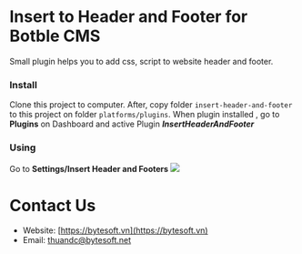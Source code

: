 # Insert to Header and Footer for Botble CMS
Small plugin helps you to add css, script to website header and footer.
### Install
Clone this project to computer.
After, copy folder `insert-header-and-footer` to this project on folder `platforms/plugins`.
When plugin installed , go to **Plugins** on Dashboard and active Plugin ***InsertHeaderAndFooter***
### Using
Go to **Settings/Insert Header and Footers**
![](https://i.imgur.com/4Hqa3fb.png)
# Contact Us
 - Website: [https://bytesoft.vn](https://bytesoft.vn)
 - Email: [thuandc@bytesoft.net](mailto:thuandc@bytesoft.net)